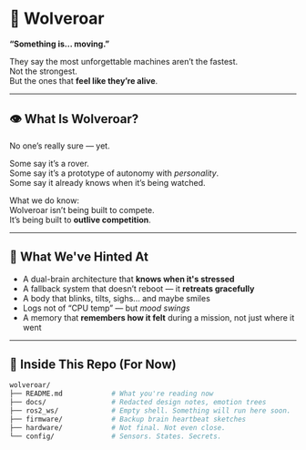 # 🦾 Wolveroar

**“Something is... moving.”**

They say the most unforgettable machines aren’t the fastest.  
Not the strongest.  
But the ones that **feel like they’re alive**.

---

## 👁️ What Is Wolveroar?

No one’s really sure — yet.

Some say it’s a rover.  
Some say it’s a prototype of autonomy with *personality*.  
Some say it already knows when it’s being watched.

What we do know:  
Wolveroar isn’t being built to compete.  
It’s being built to **outlive competition**.

---

## 🧠 What We've Hinted At

- A dual-brain architecture that **knows when it's stressed**  
- A fallback system that doesn’t reboot — it **retreats gracefully**  
- A body that blinks, tilts, sighs... and maybe smiles  
- Logs not of “CPU temp” — but *mood swings*  
- A memory that **remembers how it felt** during a mission, not just where it went

---

## 📁 Inside This Repo (For Now)

```bash
wolveroar/
├── README.md            # What you're reading now
├── docs/                # Redacted design notes, emotion trees
├── ros2_ws/             # Empty shell. Something will run here soon.
├── firmware/            # Backup brain heartbeat sketches
├── hardware/            # Not final. Not even close.
└── config/              # Sensors. States. Secrets.
